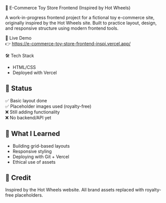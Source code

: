 🚗 E-Commerce Toy Store Frontend (Inspired by Hot Wheels)

A work-in-progress frontend project for a fictional toy e-commerce site, originally inspired by the Hot Wheels site. Built to practice layout, design, and responsive structure using modern frontend tools.

🚀 Live Demo  
👉 https://e-commerce-toy-store-frontend-inspi.vercel.app/

🛠 Tech Stack  
- HTML/CSS
- Deployed with Vercel

## 📌 Status  
✅ Basic layout done  
✅ Placeholder images used (royalty-free)  
❌ Still adding functionality  
❌ No backend/API yet

## 🧠 What I Learned  
- Building grid-based layouts  
- Responsive styling  
- Deploying with Git + Vercel  
- Ethical use of assets

## 📝 Credit  
Inspired by the Hot Wheels website. All brand assets replaced with royalty-free placeholders.
